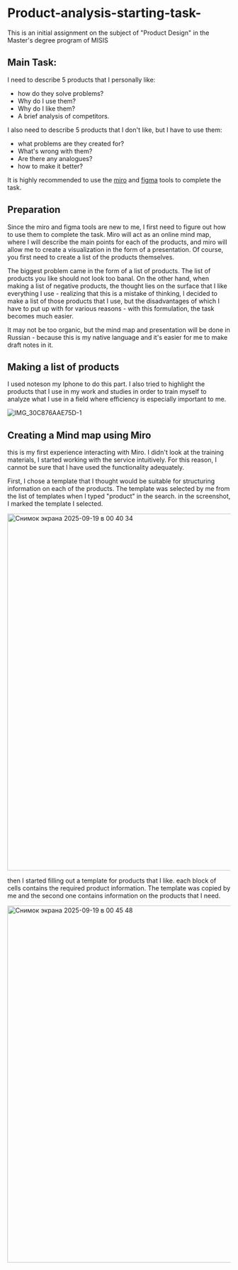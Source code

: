 # Product-analysis-starting-task-
This is an initial assignment on the subject of "Product Design" in the Master's degree program of MISIS

## Main Task:

I need to describe 5 products that I personally like:  
* how do they solve problems?
* Why do I use them?
* Why do I like them?
* A brief analysis of competitors.
  
I also need to describe 5 products that I don't like, but I have to use them: 
* what problems are they created for?
* What's wrong with them?
* Are there any analogues?
* how to make it better?
  
It is highly recommended to use the [miro](https://miro.com)  and [figma](https://www.figma.com) tools to complete the task.

## Preparation

Since the miro and figma tools are new to me, I first need to figure out how to use them to complete the task. Miro will act as an online mind map, where I will describe the main points for each of the products, and miro will allow me to create a visualization in the form of a presentation. Of course, you first need to create a list of the products themselves.

The biggest problem came in the form of a list of products. The list of products you like should not look too banal. On the other hand, when making a list of negative products, the thought lies on the surface that I like everything I use - realizing that this is a mistake of thinking, I decided to make a list of those products that I use, but the disadvantages of which I have to put up with for various reasons - with this formulation, the task becomes much easier.

It may not be too organic, but the mind map and presentation will be done in Russian - because this is my native language and it's easier for me to make draft notes in it.

## Making a list of products 

I used noteson my Iphone to do this part. I also tried to highlight the products that I use in my work and studies in order to train myself to analyze what I use in a field where efficiency is especially important to me.

![IMG_30C876AAE75D-1](https://github.com/user-attachments/assets/08c64fe3-ceec-4905-b6c6-a6369b98d6d1)

## Creating a Mind map using Miro

this is my first experience interacting with Miro. I didn't look at the training materials, I started working with the service intuitively. For this reason, I cannot be sure that I have used the functionality adequately.

First, I chose a template that I thought would be suitable for structuring information on each of the products. The template was selected by me from the list of templates when I typed "product" in the search. in the screenshot, I marked the template I selected.  

<img width="1405" height="805" alt="Снимок экрана 2025-09-19 в 00 40 34" src="https://github.com/user-attachments/assets/37dbfa38-38d0-4a12-bda7-9f75ae41f9ac" />  

then I started filling out a template for products that I like. each block of cells contains the required product information. The template was copied by me and the second one contains information on the products that I need.

<img width="906" height="805" alt="Снимок экрана 2025-09-19 в 00 45 48" src="https://github.com/user-attachments/assets/994fad32-a712-4f0b-86ec-f104b04d3dbf" />  






